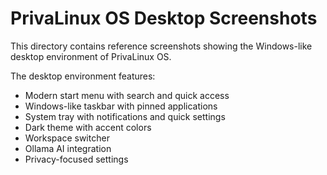# PrivaLinux OS Desktop Screenshots

This directory contains reference screenshots showing the Windows-like desktop environment of PrivaLinux OS.

The desktop environment features:
- Modern start menu with search and quick access
- Windows-like taskbar with pinned applications
- System tray with notifications and quick settings
- Dark theme with accent colors
- Workspace switcher
- Ollama AI integration
- Privacy-focused settings